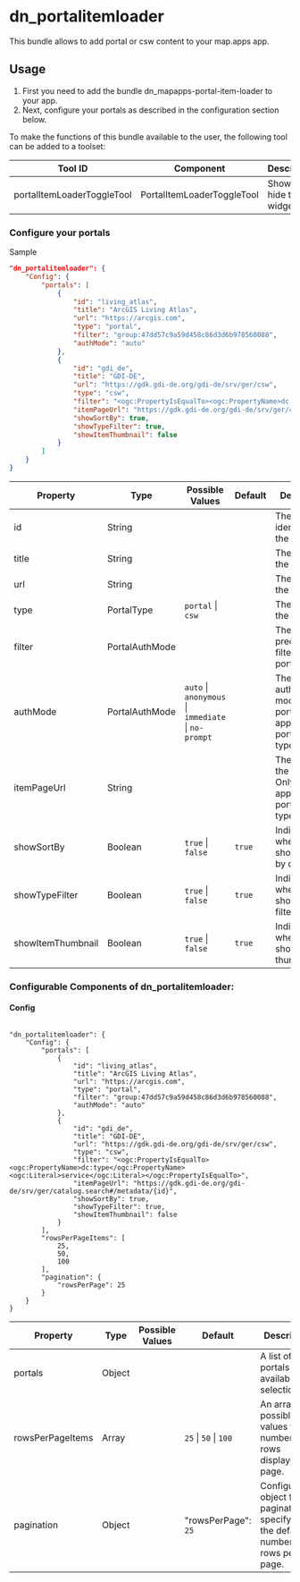 # dn_portalitemloader

This bundle allows to add portal or csw content to your map.apps app.

## Usage

1. First you need to add the bundle dn_mapapps-portal-item-loader to your app.
2. Next, configure your portals as described in the configuration section below.

To make the functions of this bundle available to the user, the following tool can be added to a toolset:

| Tool ID                    | Component                  | Description              |
| -------------------------- | -------------------------- | ------------------------ |
| portalItemLoaderToggleTool | PortalItemLoaderToggleTool | Show or hide the widget. |

### Configure your portals

Sample

```json
"dn_portalitemloader": {
    "Config": {
        "portals": [
            {
                "id": "living_atlas",
                "title": "ArcGIS Living Atlas",
                "url": "https://arcgis.com",
                "type": "portal",
                "filter": "group:47dd57c9a59d458c86d3d6b978560088",
                "authMode": "auto"
            },
            {
                "id": "gdi_de",
                "title": "GDI-DE",
                "url": "https://gdk.gdi-de.org/gdi-de/srv/ger/csw",
                "type": "csw",
                "filter": "<ogc:PropertyIsEqualTo><ogc:PropertyName>dc:type</ogc:PropertyName><ogc:Literal>service</ogc:Literal></ogc:PropertyIsEqualTo>",
                "itemPageUrl": "https://gdk.gdi-de.org/gdi-de/srv/ger/catalog.search#/metadata/{id}",
                "showSortBy": true,
                "showTypeFilter": true,
                "showItemThumbnail": false
            }
        ]
    }
}
```

| Property          | Type           | Possible Values                                                                 | Default    | Description                                                                          |
| ----------------- | -------------- | ------------------------------------------------------------------------------- | ---------- | ------------------------------------------------------------------------------------ |
| id                | String         |                                                                                 |            | The unique identifier of the portal.                                                 |
| title             | String         |                                                                                 |            | The title of the portal.                                                             |
| url               | String         |                                                                                 |            | The URL of the portal.                                                               |
| type              | PortalType     | ```portal```  &#124; ```csw```                                                  |            | The type of the portal.                                                              |
| filter            | PortalAuthMode |                                                                                 |            | The predefined filter of the portal.                                                 |
| authMode          | PortalAuthMode | ```auto``` &#124; ```anonymous``` &#124; ```immediate``` &#124; ```no-prompt``` |            | The authentication mode of the portal. Only applicable for portals of type 'portal'. |
| itemPageUrl       | String         |                                                                                 |            | The URL of the item page. Only applicable for portals of type 'csw'.                 |
| showSortBy        | Boolean        | ```true```  &#124; ```false```                                                  | ```true``` | Indicates whether to show the sort by option.                                        |
| showTypeFilter    | Boolean        | ```true```  &#124; ```false```                                                  | ```true``` | Indicates whether to show the type filter.                                           |
| showItemThumbnail | Boolean        | ```true```  &#124; ```false```                                                  | ```true``` | Indicates whether to show item thumbnails.                                           |

### Configurable Components of dn_portalitemloader:

#### Config
```

"dn_portalitemloader": {
    "Config": {
        "portals": [
            {
                "id": "living_atlas",
                "title": "ArcGIS Living Atlas",
                "url": "https://arcgis.com",
                "type": "portal",
                "filter": "group:47dd57c9a59d458c86d3d6b978560088",
                "authMode": "auto"
            },
            {
                "id": "gdi_de",
                "title": "GDI-DE",
                "url": "https://gdk.gdi-de.org/gdi-de/srv/ger/csw",
                "type": "csw",
                "filter": "<ogc:PropertyIsEqualTo><ogc:PropertyName>dc:type</ogc:PropertyName><ogc:Literal>service</ogc:Literal></ogc:PropertyIsEqualTo>",
                "itemPageUrl": "https://gdk.gdi-de.org/gdi-de/srv/ger/catalog.search#/metadata/{id}",
                "showSortBy": true,
                "showTypeFilter": true,
                "showItemThumbnail": false
            }
        ],
        "rowsPerPageItems": [
            25,
            50,
            100
        ],
        "pagination": {
            "rowsPerPage": 25
        }
    }
}
```
| Property         | Type   | Possible Values | Default                                   | Description                                                                          |
| ---------------- | ------ | --------------- | ----------------------------------------- | ------------------------------------------------------------------------------------ |
| portals          | Object |                 |                                           | A list of portals available for selection.                                           |
| rowsPerPageItems | Array  |                 | ```25``` &#124; ```50``` &#124; ```100``` | An array of possible values for the number of rows displayed per page.               |
| pagination       | Object |                 | "rowsPerPage": ```25```                   | Configuration object for pagination, specifying the default number of rows per page. |







